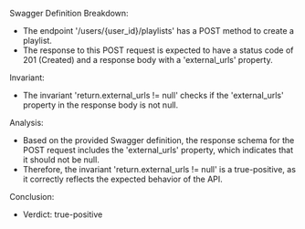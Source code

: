Swagger Definition Breakdown:
- The endpoint '/users/{user_id}/playlists' has a POST method to create a playlist.
- The response to this POST request is expected to have a status code of 201 (Created) and a response body with a 'external_urls' property.

Invariant:
- The invariant 'return.external_urls != null' checks if the 'external_urls' property in the response body is not null.

Analysis:
- Based on the provided Swagger definition, the response schema for the POST request includes the 'external_urls' property, which indicates that it should not be null.
- Therefore, the invariant 'return.external_urls != null' is a true-positive, as it correctly reflects the expected behavior of the API.

Conclusion:
- Verdict: true-positive

